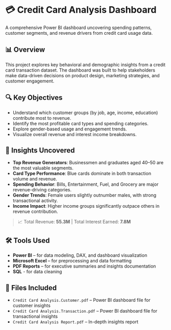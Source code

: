# 💳 Credit Card Analysis Dashboard

A comprehensive Power BI dashboard uncovering spending patterns, customer segments, and revenue drivers from credit card usage data.

## 📊 Overview

This project explores key behavioral and demographic insights from a credit card transaction dataset. The dashboard was built to help stakeholders make data-driven decisions on product design, marketing strategies, and customer engagement.

## 🔍 Key Objectives

- Understand which customer groups (by job, age, income, education) contribute most to revenue.
- Identify the most profitable card types and spending categories.
- Explore gender-based usage and engagement trends.
- Visualize overall revenue and interest income breakdowns.

## 📌 Insights Uncovered

- **Top Revenue Generators**: Businessmen and graduates aged 40–50 are the most valuable segments.
- **Card Type Performance**: Blue cards dominate in both transaction volume and revenue.
- **Spending Behavior**: Bills, Entertainment, Fuel, and Grocery are major revenue-driving categories.
- **Gender Trends**: Female users slightly outnumber males, with strong transactional activity.
- **Income Impact**: Higher income groups significantly outpace others in revenue contribution.

> 📈 Total Revenue: **55.3M** | Total Interest Earned: **7.8M**

## 🛠 Tools Used

- **Power BI** – for data modeling, DAX, and dashboard visualization
- **Microsoft Excel** – for preprocessing and data formatting
- **PDF Reports** – for executive summaries and insights documentation
- **SQL** - for data cleaning


## 📁 Files Included

- `Credit Card Analysis.Customer.pdf` – Power BI dashboard file for customer insights
- `Credit Card Analysis.Transaction.pdf` – Power BI dashboard file for transactional insights
- `Credit Card Analysis Report.pdf` – In-depth insights report



